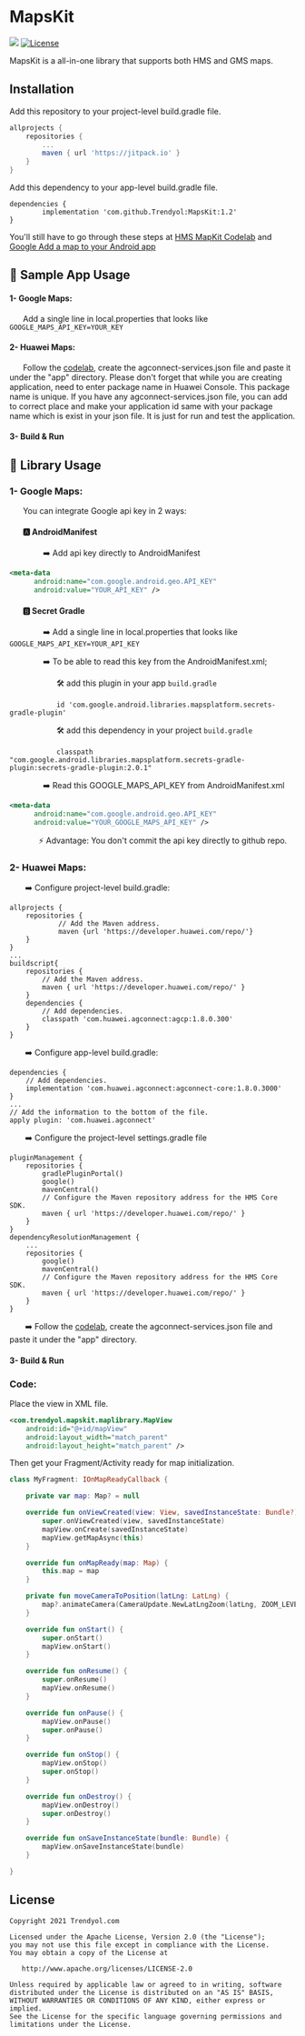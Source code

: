 # MapsKit

[![](https://jitpack.io/v/Trendyol/MapsKit.svg)](https://jitpack.io/#Trendyol/MapsKit)
[![License](https://img.shields.io/badge/License-Apache%202.0-blue.svg)](https://opensource.org/licenses/Apache-2.0)


MapsKit is a all-in-one library that supports both HMS and GMS maps.

## Installation

Add this repository to your project-level build.gradle file.

```groovy
allprojects {
	repositories {
		...
		maven { url 'https://jitpack.io' }
	}
}
```

Add this dependency to your app-level build.gradle file.

```
dependencies {
        implementation 'com.github.Trendyol:MapsKit:1.2'
}
```

You'll still have to go through these steps at [HMS MapKit Codelab](https://developer.huawei.com/consumer/en/codelab/HMSMapKit/index.html#0) and [Google Add a map to your Android app](https://developers.google.com/codelabs/maps-platform/maps-platform-101-android#0)


## 📌  Sample App Usage

#### 1- Google Maps:
&nbsp;&nbsp;&nbsp;&nbsp;&nbsp; Add a single line in local.properties that looks like
```GOOGLE_MAPS_API_KEY=YOUR_KEY```

#### 2- Huawei Maps:

&nbsp;&nbsp;&nbsp;&nbsp;&nbsp; Follow the [codelab](https://developer.huawei.com/consumer/en/codelab/HMSMapKit/index.html#0), create the agconnect-services.json file and paste it under the "app" directory. Please don't forget that while you are creating application, need to enter package name in Huawei Console. This package name is unique. If you have any agconnect-services.json file, you can add to correct place and make your application id same with your package name which is exist in your json file. It is just for run and test the application.

#### 3- Build & Run


## 📌 Library Usage

### 1- Google Maps:
&nbsp;&nbsp;&nbsp;&nbsp;&nbsp; You can integrate Google api key in 2 ways:
#### &nbsp;&nbsp;&nbsp;&nbsp;&nbsp;&nbsp; 🅰️ AndroidManifest

&nbsp;&nbsp;&nbsp;&nbsp;&nbsp;&nbsp;&nbsp;&nbsp;&nbsp;&nbsp;&nbsp;&nbsp;&nbsp;&nbsp; ➡️ Add api key directly to AndroidManifest
```XML
<meta-data
      android:name="com.google.android.geo.API_KEY"
      android:value="YOUR_API_KEY" />
```

#### &nbsp;&nbsp;&nbsp;&nbsp;&nbsp;&nbsp; 🅱️ Secret Gradle
&nbsp;&nbsp;&nbsp;&nbsp;&nbsp;&nbsp;&nbsp;&nbsp;&nbsp;&nbsp;&nbsp;&nbsp;&nbsp;&nbsp; ➡️ Add a single line in local.properties that looks like
```GOOGLE_MAPS_API_KEY=YOUR_API_KEY```

&nbsp;&nbsp;&nbsp;&nbsp;&nbsp;&nbsp;&nbsp;&nbsp;&nbsp;&nbsp;&nbsp;&nbsp;&nbsp;&nbsp; ➡️ To be able to read this key from the AndroidManifest.xml;

&nbsp;&nbsp;&nbsp;&nbsp;&nbsp;&nbsp;&nbsp;&nbsp;&nbsp;&nbsp;&nbsp;&nbsp;&nbsp;&nbsp;&nbsp;&nbsp;&nbsp;&nbsp;&nbsp;&nbsp; 🛠 add this plugin in your app ```build.gradle```

&nbsp;&nbsp;&nbsp;&nbsp;&nbsp;&nbsp;&nbsp;&nbsp;&nbsp;&nbsp;&nbsp;&nbsp;&nbsp;&nbsp;&nbsp;&nbsp;&nbsp;&nbsp;&nbsp;&nbsp;  ```id 'com.google.android.libraries.mapsplatform.secrets-gradle-plugin'```

&nbsp;&nbsp;&nbsp;&nbsp;&nbsp;&nbsp;&nbsp;&nbsp;&nbsp;&nbsp;&nbsp;&nbsp;&nbsp;&nbsp;&nbsp;&nbsp;&nbsp;&nbsp;&nbsp;&nbsp; 🛠 add this dependency in your project ```build.gradle```

&nbsp;&nbsp;&nbsp;&nbsp;&nbsp;&nbsp;&nbsp;&nbsp;&nbsp;&nbsp;&nbsp;&nbsp;&nbsp;&nbsp;&nbsp;&nbsp;&nbsp;&nbsp;&nbsp;&nbsp; ```classpath "com.google.android.libraries.mapsplatform.secrets-gradle-plugin:secrets-gradle-plugin:2.0.1"```

&nbsp;&nbsp;&nbsp;&nbsp;&nbsp;&nbsp;&nbsp;&nbsp;&nbsp;&nbsp;&nbsp;&nbsp;&nbsp;&nbsp; ➡️ Read this GOOGLE_MAPS_API_KEY from AndroidManifest.xml
```XML    
<meta-data
      android:name="com.google.android.geo.API_KEY"
      android:value="YOUR_GOOGLE_MAPS_API_KEY" />
```
&nbsp;&nbsp;&nbsp;&nbsp;&nbsp;&nbsp;&nbsp;&nbsp;&nbsp;&nbsp;&nbsp;&nbsp; ⚡️ Advantage: You don't commit the api key directly to github repo.


### 2- Huawei Maps:
&nbsp;&nbsp;&nbsp;&nbsp;&nbsp;&nbsp; ➡️ Configure project-level build.gradle:
```
allprojects {
    repositories {
            // Add the Maven address.
            maven {url 'https://developer.huawei.com/repo/'}
    }
}
...
buildscript{
    repositories {
        // Add the Maven address.
        maven { url 'https://developer.huawei.com/repo/' }
    }
    dependencies {
        // Add dependencies.
        classpath 'com.huawei.agconnect:agcp:1.8.0.300'
    }
}
```
&nbsp;&nbsp;&nbsp;&nbsp;&nbsp;&nbsp; ➡️ Configure app-level build.gradle:
```
dependencies {
    // Add dependencies.
    implementation 'com.huawei.agconnect:agconnect-core:1.8.0.3000'
}
...
// Add the information to the bottom of the file.
apply plugin: 'com.huawei.agconnect'

```

&nbsp;&nbsp;&nbsp;&nbsp;&nbsp;&nbsp; ➡️ Configure the project-level settings.gradle file
```
pluginManagement { 
    repositories { 
        gradlePluginPortal() 
        google() 
        mavenCentral() 
        // Configure the Maven repository address for the HMS Core SDK. 
        maven { url 'https://developer.huawei.com/repo/' } 
    } 
} 
dependencyResolutionManagement { 
    ... 
    repositories { 
        google() 
        mavenCentral() 
        // Configure the Maven repository address for the HMS Core SDK. 
        maven { url 'https://developer.huawei.com/repo/' } 
    } 
}
```

&nbsp;&nbsp;&nbsp;&nbsp;&nbsp;&nbsp; ➡️ Follow the [codelab](https://developer.huawei.com/consumer/en/codelab/HMSMapKit/index.html#0), create the agconnect-services.json file and paste it under the "app" directory.

#### 3- Build & Run


### Code:
Place the view in XML file.

```XML
<com.trendyol.mapskit.maplibrary.MapView
    android:id="@+id/mapView"
    android:layout_width="match_parent"
    android:layout_height="match_parent" />
```

Then get your Fragment/Activity ready for map initialization.

```kotlin
class MyFragment: IOnMapReadyCallback {

    private var map: Map? = null

    override fun onViewCreated(view: View, savedInstanceState: Bundle?) {
        super.onViewCreated(view, savedInstanceState)
        mapView.onCreate(savedInstanceState)
        mapView.getMapAsync(this)
    }

    override fun onMapReady(map: Map) {
        this.map = map
    }

    private fun moveCameraToPosition(latLng: LatLng) {
        map?.animateCamera(CameraUpdate.NewLatLngZoom(latLng, ZOOM_LEVEL_STREET))
    }

    override fun onStart() {
        super.onStart()
        mapView.onStart()
    }

    override fun onResume() {
        super.onResume()
        mapView.onResume()
    }

    override fun onPause() {
        mapView.onPause()
        super.onPause()
    }

    override fun onStop() {
        mapView.onStop()
        super.onStop()
    }

    override fun onDestroy() {
        mapView.onDestroy()
        super.onDestroy()
    }

    override fun onSaveInstanceState(bundle: Bundle) {
        mapView.onSaveInstanceState(bundle)
    }

}
```

License
--------


    Copyright 2021 Trendyol.com

    Licensed under the Apache License, Version 2.0 (the "License");
    you may not use this file except in compliance with the License.
    You may obtain a copy of the License at

       http://www.apache.org/licenses/LICENSE-2.0

    Unless required by applicable law or agreed to in writing, software
    distributed under the License is distributed on an "AS IS" BASIS,
    WITHOUT WARRANTIES OR CONDITIONS OF ANY KIND, either express or implied.
    See the License for the specific language governing permissions and
    limitations under the License.
